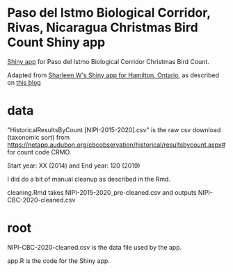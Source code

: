 # Paso del Istmo Biological Corridor, Rivas, Nicaragua Christmas Bird Count Shiny app

[Shiny app](https://fhjoyce.shinyapps.io/NIPI-CBC) for Paso del Istmo Biological Corridor Christmas Bird Count. 

Adapted from [Sharleen W's Shiny app for Hamilton, Ontario](https://sharleenw.shinyapps.io/hamilton_cbc_shiny/), as described on [this blog]( https://sharleenw.rbind.io/2019/03/24/hamilton-cbc-part-3/)

# data

"HistoricalResultsByCount [NIPI-2015-2020].csv" is the raw csv download (taxonomic sort) from https://netapp.audubon.org/cbcobservation/historical/resultsbycount.aspx# for count code CRMO.

Start year: XX (2014) and End year: 120 (2019)

I did do a bit of manual cleanup as described in the Rmd.

cleaning.Rmd takes NIPI-2015-2020_pre-cleaned.csv and outputs NIPI-CBC-2020-cleaned.csv

# root
NIPI-CBC-2020-cleaned.csv is the data file used by the app.

app.R is the code for the Shiny app.
